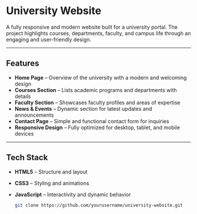 # University Website

A fully responsive and modern website built for a university portal. The project highlights courses, departments, faculty, and campus life through an engaging and user-friendly design.

---

## Features

- **Home Page** – Overview of the university with a modern and welcoming design  
- **Courses Section** – Lists academic programs and departments with details  
- **Faculty Section** – Showcases faculty profiles and areas of expertise  
- **News & Events** – Dynamic section for latest updates and announcements  
- **Contact Page** – Simple and functional contact form for inquiries  
- **Responsive Design** – Fully optimized for desktop, tablet, and mobile devices  

---

## Tech Stack

- **HTML5** – Structure and layout  
- **CSS3** – Styling and animations  
- **JavaScript** – Interactivity and dynamic behavior  

   ```bash
   git clone https://github.com/yourusername/university-website.git
